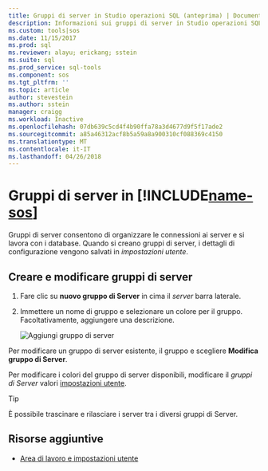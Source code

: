 ```yaml
---
title: Gruppi di server in Studio operazioni SQL (anteprima) | Documenti Microsoft
description: Informazioni sui gruppi di server in Studio operazioni SQL (anteprima).
ms.custom: tools|sos
ms.date: 11/15/2017
ms.prod: sql
ms.reviewer: alayu; erickang; sstein
ms.suite: sql
ms.prod_service: sql-tools
ms.component: sos
ms.tgt_pltfrm: ''
ms.topic: article
author: stevestein
ms.author: sstein
manager: craigg
ms.workload: Inactive
ms.openlocfilehash: 07db639c5cd4f4b90ffa78a3d4677d9f5f17ade2
ms.sourcegitcommit: a85a46312acf8b5a59a8a900310cf088369c4150
ms.translationtype: MT
ms.contentlocale: it-IT
ms.lasthandoff: 04/26/2018
---
```

# <a name="server-groups-in-includename-sosincludesname-sos-shortmd"></a>Gruppi di server in [!INCLUDE[name-sos](../includes/name-sos-short.md)]

Gruppi di server consentono di organizzare le connessioni ai server e si lavora con i database. Quando si creano gruppi di server, i dettagli di configurazione vengono salvati in *impostazioni utente*.

## <a name="create-and-edit-server-groups"></a>Creare e modificare gruppi di server

1. Fare clic su **nuovo gruppo di Server** in cima il *server* barra laterale.
2. Immettere un nome di gruppo e selezionare un colore per il gruppo. Facoltativamente, aggiungere una descrizione.

   ![Aggiungi gruppo di server](./media/server-groups/add-server-group.png)

Per modificare un gruppo di server esistente, il gruppo e scegliere **Modifica gruppo di Server**.

Per modificare i colori del gruppo di server disponibili, modificare il *gruppi di Server* valori [impostazioni utente](settings.md).

> [!TIP]
> È possibile trascinare e rilasciare i server tra i diversi gruppi di Server.



## <a name="additional-resources"></a>Risorse aggiuntive
- [Area di lavoro e impostazioni utente](settings.md)